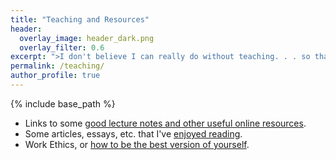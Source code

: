 ```yaml
---
title: "Teaching and Resources"
header:
  overlay_image: header_dark.png
  overlay_filter: 0.6
excerpt: ">I don't believe I can really do without teaching. . . so that when I don't have any ideas and I'm not getting anywhere I can say to myself, _'At least I'm living; at least I'm doing something'; I'm making some contribution..._ -- Richard Feynman, Surely, You're Joking Mr. Feynman"   
permalink: /teaching/
author_profile: true
---
```

{% include base_path %}
- Links to some [good lecture notes and other useful online resources](/teaching/onlineres).
- Some articles, essays, etc. that I've [enjoyed reading](/teaching/articles).
- Work Ethics, or [how to be the best version of yourself](/teaching/workethics).
